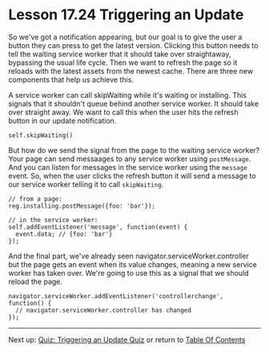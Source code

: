 # Lesson 17.24 Triggering an Update

So we've got a notification appearing, but our goal is to give the user a button they can press to get the latest version. Clicking this button needs to tell the waiting service worker that it should take over straightaway, bypassing the usual life cycle. Then we want to refresh the page so it reloads with the latest assets from the newest cache.  There are three new components that help us achieve this.

A service worker can call skipWaiting while it's waiting or installing. This signals that it shouldn't queue behind another service worker. It should take over straight away. We want to call this when the user hits the refresh button in our update notification.
```
self.skipWaiting()
```

But how do we send the signal from the page to the waiting service worker? Your page can send messaages to any service worker using `postMessage`. And you can listen for messages in the service worker using the `message` event. So, when the user clicks the refresh button it will send a message to our service worker telling it to call `skipWaiting`. 
```
// from a page:
reg.installing.postMessage({foo: 'bar'});

// in the service worker:
self.addEventListener('message', function(event) {
  event.data; // {foo: 'bar'}
});
```

And the final part, we've already seen navigator.serviceWorker.controller but the page gets an event when its value changes, meaning a new service worker has taken over. We're going to use this as a signal that we should reload the page.
```
navigator.serviceWorker.addEventListener('controllerchange', function() {
  // navigator.serviceWorker.controller has changed
});
```

- - -
Next up: [Quiz: Triggering an Update Quiz](ND024_Part2_Lesson17_25.md) or return to [Table Of Contents](./ND024_TableOfContents.md)
